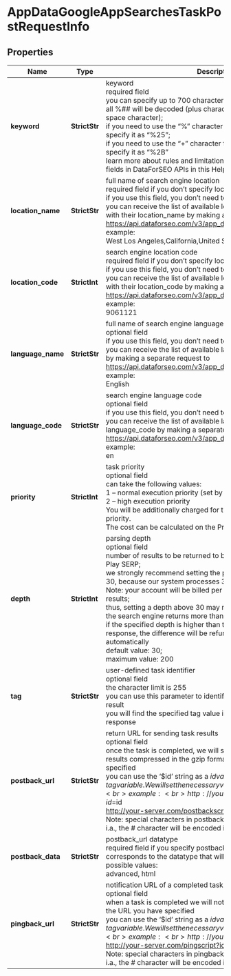 # AppDataGoogleAppSearchesTaskPostRequestInfo


## Properties

| Name | Type | Description | Notes |
|------------ | ------------- | ------------- | -------------|
**keyword** | **StrictStr** | keyword<br>required field<br>you can specify up to 700 characters in the keyword field;<br>all %## will be decoded (plus character ‘+’ will be decoded to a space character);<br>if you need to use the “%” character for your keyword, please specify it as “%25”;<br>if you need to use the “+” character for your keyword, please specify it as “%2B”<br>learn more about rules and limitations of keyword and keywords fields in DataForSEO APIs in this Help Center article |[optional]|
**location_name** | **StrictStr** | full name of search engine location<br>required field if you don’t specify location_code<br>if you use this field, you don’t need to specify location_code<br>you can receive the list of available locations of the search engine with their location_name by making a separate request to https://api.dataforseo.com/v3/app_data/google/locations<br>example:<br>West Los Angeles,California,United States |[optional]|
**location_code** | **StrictInt** | search engine location code<br>required field if you don’t specify location_name<br>if you use this field, you don’t need to specify location_name<br>you can receive the list of available locations of the search engine with their location_code by making a separate request to https://api.dataforseo.com/v3/app_data/google/locations<br>example:<br>9061121 |[optional]|
**language_name** | **StrictStr** | full name of search engine language<br>optional field<br>if you use this field, you don’t need to specify language_code<br>you can receive the list of available languages with language_name by making a separate request to https://api.dataforseo.com/v3/app_data/google/languages<br>example:<br>English |[optional]|
**language_code** | **StrictStr** | search engine language code<br>optional field<br>if you use this field, you don’t need to specify language_name<br>you can receive the list of available languages with their language_code by making a separate request to https://api.dataforseo.com/v3/app_data/google/languages<br>example:<br>en |[optional]|
**priority** | **StrictInt** | task priority<br>optional field<br>can take the following values:<br>1 – normal execution priority (set by default)<br>2 – high execution priority<br>You will be additionally charged for the tasks with high execution priority.<br>The cost can be calculated on the Pricing page. |[optional]|
**depth** | **StrictInt** | parsing depth<br>optional field<br>number of results to be returned to be returned from the Google Play SERP;<br>we strongly recommend setting the parsing depth in the multiples of 30, because our system processes 30 results in a row;<br>Note: your account will be billed per each SERP containing up to 30 results;<br>thus, setting a depth above 30 may result in additional charges if the search engine returns more than 30 results;<br>if the specified depth is higher than the number of results in the response, the difference will be refunded to your account balance automatically<br>default value: 30;<br>maximum value: 200 |[optional]|
**tag** | **StrictStr** | user-defined task identifier<br>optional field<br>the character limit is 255<br>you can use this parameter to identify the task and match it with the result<br>you will find the specified tag value in the data object of the response |[optional]|
**postback_url** | **StrictStr** | return URL for sending task results<br>optional field<br>once the task is completed, we will send a POST request with its results compressed in the gzip format to the postback_url you specified<br>you can use the ‘$id’ string as a $id variable and ‘$tag’ as urlencoded $tag variable. We will set the necessary values before sending the request.<br>example:<br>http://your-server.com/postbackscript?id=$id<br>http://your-server.com/postbackscript?id=$id&tag=$tag<br>Note: special characters in postback_url will be urlencoded;<br>i.a., the # character will be encoded into %23 |[optional]|
**postback_data** | **StrictStr** | postback_url datatype<br>required field if you specify postback_url<br>corresponds to the datatype that will be sent to your server<br>possible values:<br>advanced, html |[optional]|
**pingback_url** | **StrictStr** | notification URL of a completed task<br>optional field<br>when a task is completed we will notify you by GET request sent to the URL you have specified<br>you can use the ‘$id’ string as a $id variable and ‘$tag’ as urlencoded $tag variable. We will set the necessary values before sending the request.<br>example:<br>http://your-server.com/pingscript?id=$id<br>http://your-server.com/pingscript?id=$id&tag=$tag<br>Note: special characters in pingback_url will be urlencoded;<br>i.a., the # character will be encoded into %23 |[optional]|